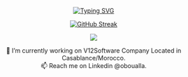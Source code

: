 

<div align="center">

  [![Typing SVG](https://readme-typing-svg.demolab.com?font=Fira+Code&weight=700&duration=1000&pause=1000&color=282EFF&center=true&vCenter=true&multiline=true&width=435&height=100&lines=Welcome+To+My+Dojo;I'm+a+Full+Stack+Developer;%F0%9F%91%A8%E2%80%8D%F0%9F%92%BB)](https://git.io/typing-svg)

[![GitHub Streak](https://streak-stats.demolab.com?user=oboualla&theme=dark)](https://github.com/oboualla)

<p align="center">
  <a href="https://skillicons.dev">
    <img src="https://skillicons.dev/icons?i=javascript,typescript,nodejs,php,python,react,html,css,c,postgres,mysql,docker,linux,git,github,gitlab,bash" />
  </a>
</p>

🔭 I’m currently working on V12Software Company Located in Casablance/Morocco.</br>
📫 Reach me on Linkedin @oboualla.</br>
</div>
